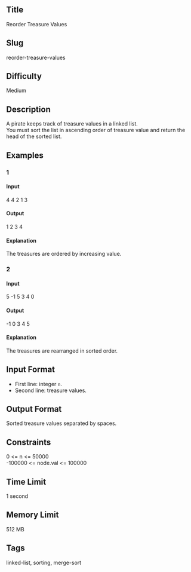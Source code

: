 ## Title
Reorder Treasure Values

## Slug
reorder-treasure-values

## Difficulty
Medium

## Description

A pirate keeps track of treasure values in a linked list.  
You must sort the list in ascending order of treasure value and return the head of the sorted list.

## Examples

### 1

#### Input
4
4 2 1 3

#### Output
1 2 3 4

#### Explanation
The treasures are ordered by increasing value.

### 2

#### Input
5
-1 5 3 4 0

#### Output
-1 0 3 4 5

#### Explanation
The treasures are rearranged in sorted order.

## Input Format
- First line: integer `n`.  
- Second line: treasure values.

## Output Format
Sorted treasure values separated by spaces.

## Constraints
0 <= n <= 50000  
-100000 <= node.val <= 100000  

## Time Limit
1 second

## Memory Limit
512 MB

## Tags
linked-list, sorting, merge-sort
